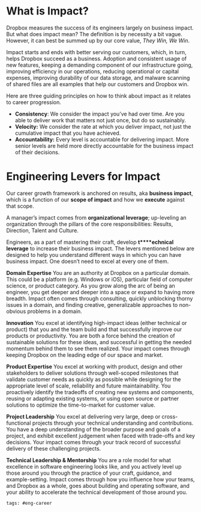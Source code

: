 # What is Impact?
Dropbox measures the success of its engineers largely on business impact. But what does impact mean? The definition is by necessity a bit vague. However, it can best be summed up by our core value, *They Win, We Win*.

Impact starts and ends with better serving our customers, which, in turn, helps Dropbox succeed as a business. Adoption and consistent usage of new features, keeping a demanding component of our infrastructure going, improving efficiency in our operations, reducing operational or capital expenses, improving durability of our data storage, and malware scanning of shared files are all examples that help our customers and Dropbox win.

Here are three guiding principles on how to think about impact as it relates to career progression.

- **Consistency**: We consider the impact you’ve had over time. Are you able to deliver work that matters not just once, but do so sustainably.
- **Velocity:** We consider the rate at which you deliver impact, not just the cumulative impact that you have achieved.
- **Accountability:** Every level is accountable for delivering impact. More senior levels are held more directly accountable for the business impact of their decisions.
# Engineering Levers for Impact

Our career growth framework is anchored on results, aka **business impact**, which is a function of our **scope of impact** and how we **execute** against that scope.

A manager’s impact comes from **organizational leverage**; up-leveling an organization through the pillars of the core responsibilities: Results, Direction, Talent and Culture.

Engineers, as a part of mastering their craft, develop **t****echnical** **leverage** to increase their business impact. The levers mentioned below are designed to help you understand different ways in which you can have business impact. One doesn’t need to excel at every one of them.

**Domain Expertise**
You are an authority at Dropbox on a particular domain. This could be a platform (e.g. Windows or iOS), particular field of computer science, or product category. As you grow along the arc of being an engineer, you get deeper and deeper into a space or expand to having more breadth. Impact often comes through consulting, quickly unblocking thorny issues in a domain, and finding creative, generalizable approaches to non-obvious problems in a domain.

**Innovation** 
You excel at identifying high-impact ideas (either technical or product) that you and the team build and that successfully improve our products or productivity. You are both a force behind the creation of sustainable solutions for these ideas, and successful in getting the needed momentum behind them to see them realized.  Your impact comes through keeping Dropbox on the leading edge of our space and market.

**Product Expertise**
You excel at working with product, design and other stakeholders to deliver solutions through well-scoped milestones that validate customer needs as quickly as possible while designing for the appropriate level of scale, reliability and future maintainability. You proactively identify the tradeoffs of creating new systems and components, reusing or adapting existing systems, or using open source or partner solutions to optimize the time-to-market for customer value.

**Project Leadership**
You excel at delivering very large, deep or cross-functional projects through your technical understanding and contributions. You have a deep understanding of the broader purpose and goals of a project, and exhibit excellent judgement when faced with trade-offs and key decisions. Your impact comes through your track record of successful delivery of these challenging projects.

**Technical Leadership & Mentorship**
You are a role model for what excellence in software engineering looks like, and you actively level up those around you through the practice of your craft, guidance, and example-setting. Impact comes through how you influence how your teams, and Dropbox as a whole, goes about building and operating software, and your ability to accelerate the technical development of those around you.


    tags: #eng-career

